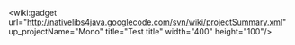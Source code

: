 <wiki:gadget url="http://nativelibs4java.googlecode.com/svn/wiki/projectSummary.xml" up\_projectName="Mono" 	title="Test title" width="400" height="100"/>